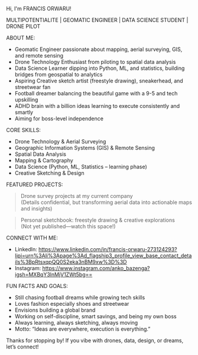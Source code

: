 Hi, I'm FRANCIS ORWARU!

MULTIPOTENTIALITE | GEOMATIC ENGINEER | DATA SCIENCE STUDENT | DRONE PILOT

ABOUT ME:

- Geomatic Engineer passionate about mapping, aerial surveying, GIS, and remote sensing  
- Drone Technology Enthusiast from piloting to spatial data analysis  
- Data Science Learner dipping into Python, ML, and statistics, building bridges from geospatial to analytics  
- Aspiring Creative sketch artist (freestyle drawing), sneakerhead, and streetwear fan  
- Football dreamer balancing the beautiful game with a 9-5 and tech upskilling  
- ADHD brain with a billion ideas learning to execute consistently and smartly  
- Aiming for boss-level independence

CORE SKILLS:

- Drone Technology & Aerial Surveying
- Geographic Information Systems (GIS) & Remote Sensing
- Spatial Data Analysis
- Mapping & Cartography
- Data Science (Python, ML, Statistics – learning phase)
- Creative Sketching & Design

FEATURED PROJECTS:

> Drone survey projects at my current company  
> (Details confidential, but transforming aerial data into actionable maps and insights)

> Personal sketchbook: freestyle drawing & creative explorations  
> (Not yet published—watch this space!)

CONNECT WITH ME:

- LinkedIn: https://www.linkedin.com/in/francis-orwaru-273124293?lipi=urn%3Ali%3Apage%3Ad_flagship3_profile_view_base_contact_details%3BpRtsxqpQQ0S2eka3nBM9xw%3D%3D
- Instagram: https://www.instagram.com/anko_bazenga?igsh=MXBqY3lnMjV1ZWt5bg==

FUN FACTS AND GOALS:

- Still chasing football dreams while growing tech skills  
- Loves fashion especially shoes and streetwear  
- Envisions building a global brand  
- Working on self-discipline, smart savings, and being my own boss  
- Always learning, always sketching, always moving  
- Motto: “Ideas are everywhere, execution is everything.”

Thanks for stopping by! If you vibe with drones, data, design, or dreams, let’s connect!

<!--
**Caesarf14/Caesarf14** is a ✨ _special_ ✨ repository because its `README.md` (this file) appears on your GitHub profile.

Here are some ideas to get you started:

- 🔭 I’m currently working on ...
- 🌱 I’m currently learning ...
- 👯 I’m looking to collaborate on ...
- 🤔 I’m looking for help with ...
- 💬 Ask me about ...
- 📫 How to reach me: ...
- 😄 Pronouns: ...
- ⚡ Fun fact: ...
-->
